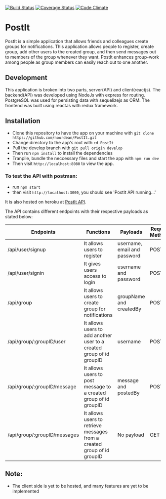 [![Build Status](https://travis-ci.org/noordean/PostIt.svg?branch=client)](https://travis-ci.org/noordean/PostIt)
[![Coverage Status](https://coveralls.io/repos/github/noordean/PostIt/badge.svg?branch=server)](https://coveralls.io/github/noordean/PostIt?branch=server)
[![Code Climate](https://codeclimate.com/github/noordean/PostIt/badges/gpa.svg)](https://codeclimate.com/github/noordean/PostIt)
# PostIt
PostIt is a simple application that allows friends and colleagues create groups for notifications. This application allows people to register, create group, add other users to the created group, and then send messages out to members of the group whenever they want. PostIt enhances group-work among people as group members can easily reach out to one another.

## Development
This application is broken into two parts, server(API) and client(reactjs).
The backend(API) was developed using NodeJs with express for routing. PostgreSQL was used for persisting data with sequelizejs as ORM.
The frontend was built using reactJs with redux framework.

## Installation
- Clone this repository to have the app on your machine with ```git clone https://github.com/noordean/PostIt.git```
- Change directory to the app's root with ```cd PostIt```
- Pull the develop branch with ```git pull origin develop```
- Then run ```npm install```  to install the dependencies
- Tranpile, bundle the neccessary files and start the app with ```npm run dev```
- Then visit ```http://localhost:8080``` to view the app.

### To test the API with postman:
- run ```npm start```
- then visit ```http://localhost:3000```, you should see 'PostIt API running...' 

It is also hosted on heroku at <a href="https://postit-api.herokuapp.com/" target="_blank">PostIt API</a>.

The API contains different endpoints with their respective payloads as stated below:

| Endpoints                    | Functions                                                               | Payloads                 | Request Methods |
|------------------------------|-------------------------------------------------------------------------|--------------------------|-----------------|
| /api/user/signup             | It allows users to register                                             | username, email and password    | POST            |
| /api/user/signin             | It gives users access to login                                          | username and password    | POST            |
| /api/group                   | It allows users to create group for notifications                       | groupName and createdBy | POST            |
| /api/group/:groupID/user     | It allows users to add another user to a created group of id groupID    | username                 | POST            |
| /api/group/:groupID/message  | It allows users to post message to a created group of id groupID        | message and postedBy     | POST            |
| /api/group/:groupID/messages | It allows users to retrieve messages from a created group of id groupID | No payload               | GET             |

## Note:
- The client side is yet to be hosted, and many features are yet to be implemented